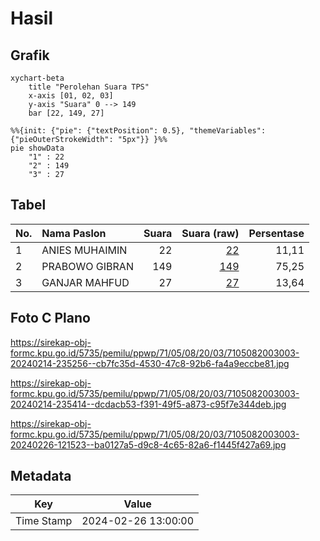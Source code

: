 # Hasil

## Grafik

```mermaid
xychart-beta
    title "Perolehan Suara TPS"
    x-axis [01, 02, 03]
    y-axis "Suara" 0 --> 149
    bar [22, 149, 27]
```

```mermaid
%%{init: {"pie": {"textPosition": 0.5}, "themeVariables": {"pieOuterStrokeWidth": "5px"}} }%%
pie showData
    "1" : 22
    "2" : 149
    "3" : 27
```

## Tabel

| No. | Nama Paslon    | Suara | Suara (raw) | Persentase |
|:--- |:-------------- | -----:| -----------:| ----------:|
| 1   | ANIES MUHAIMIN | 22    | [22][p-1]   | 11,11      |
| 2   | PRABOWO GIBRAN | 149   | [149][p-2]  | 75,25      |
| 3   | GANJAR MAHFUD  | 27    | [27][p-3]   | 13,64      |


[p-1]: https://github.com/gigit-pemilu/pemilu-2024-71-sulawesi-utara/blob/main/pilpres/hitung-suara/sub/71-sulawesi-utara/sub/05-minahasa-selatan/sub/08-sinonsayang/sub/2003-tiniawangko/sub/003-tps/sub/paslon-1.txt
[p-2]: https://github.com/gigit-pemilu/pemilu-2024-71-sulawesi-utara/blob/main/pilpres/hitung-suara/sub/71-sulawesi-utara/sub/05-minahasa-selatan/sub/08-sinonsayang/sub/2003-tiniawangko/sub/003-tps/sub/paslon-2.txt
[p-3]: https://github.com/gigit-pemilu/pemilu-2024-71-sulawesi-utara/blob/main/pilpres/hitung-suara/sub/71-sulawesi-utara/sub/05-minahasa-selatan/sub/08-sinonsayang/sub/2003-tiniawangko/sub/003-tps/sub/paslon-3.txt

## Foto C Plano

https://sirekap-obj-formc.kpu.go.id/5735/pemilu/ppwp/71/05/08/20/03/7105082003003-20240214-235256--cb7fc35d-4530-47c8-92b6-fa4a9eccbe81.jpg

https://sirekap-obj-formc.kpu.go.id/5735/pemilu/ppwp/71/05/08/20/03/7105082003003-20240214-235414--dcdacb53-f391-49f5-a873-c95f7e344deb.jpg

https://sirekap-obj-formc.kpu.go.id/5735/pemilu/ppwp/71/05/08/20/03/7105082003003-20240226-121523--ba0127a5-d9c8-4c65-82a6-f1445f427a69.jpg


## Metadata

| Key        | Value               |
| ---------- | ------------------- |
| Time Stamp | 2024-02-26 13:00:00 |



